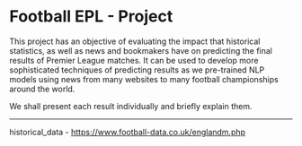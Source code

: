 # Football EPL - Project

This project has an objective of evaluating the impact that historical statistics, as well as news and bookmakers have on predicting the final results of Premier League matches.
It can be used to develop more sophisticated techniques of predicting results as we pre-trained NLP models using news from many websites to many football championships around the world.

We shall present each result individually and briefly explain them. 

-------------------------


historical_data - https://www.football-data.co.uk/englandm.php




